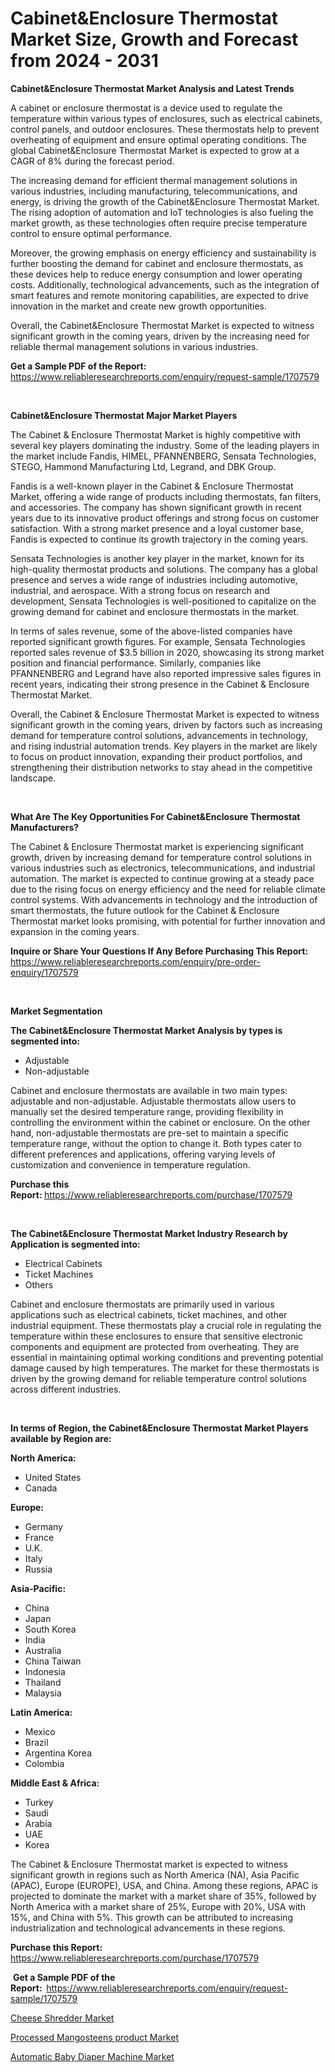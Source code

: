 <p><h1>Cabinet&Enclosure Thermostat Market Size, Growth and Forecast from 2024 - 2031</h1></p><p><strong>Cabinet&Enclosure Thermostat Market Analysis and Latest Trends</strong></p>
<p><p>A cabinet or enclosure thermostat is a device used to regulate the temperature within various types of enclosures, such as electrical cabinets, control panels, and outdoor enclosures. These thermostats help to prevent overheating of equipment and ensure optimal operating conditions. The global Cabinet&Enclosure Thermostat Market is expected to grow at a CAGR of 8% during the forecast period.</p><p>The increasing demand for efficient thermal management solutions in various industries, including manufacturing, telecommunications, and energy, is driving the growth of the Cabinet&Enclosure Thermostat Market. The rising adoption of automation and IoT technologies is also fueling the market growth, as these technologies often require precise temperature control to ensure optimal performance.</p><p>Moreover, the growing emphasis on energy efficiency and sustainability is further boosting the demand for cabinet and enclosure thermostats, as these devices help to reduce energy consumption and lower operating costs. Additionally, technological advancements, such as the integration of smart features and remote monitoring capabilities, are expected to drive innovation in the market and create new growth opportunities.</p><p>Overall, the Cabinet&Enclosure Thermostat Market is expected to witness significant growth in the coming years, driven by the increasing need for reliable thermal management solutions in various industries.</p></p>
<p><strong>Get a Sample PDF of the Report:&nbsp;</strong> <a href="https://www.reliableresearchreports.com/enquiry/request-sample/1707579">https://www.reliableresearchreports.com/enquiry/request-sample/1707579</a></p>
<p>&nbsp;</p>
<p><strong>Cabinet&Enclosure Thermostat Major Market Players</strong></p>
<p><p>The Cabinet & Enclosure Thermostat Market is highly competitive with several key players dominating the industry. Some of the leading players in the market include Fandis, HIMEL, PFANNENBERG, Sensata Technologies, STEGO, Hammond Manufacturing Ltd, Legrand, and DBK Group. </p><p>Fandis is a well-known player in the Cabinet & Enclosure Thermostat Market, offering a wide range of products including thermostats, fan filters, and accessories. The company has shown significant growth in recent years due to its innovative product offerings and strong focus on customer satisfaction. With a strong market presence and a loyal customer base, Fandis is expected to continue its growth trajectory in the coming years.</p><p>Sensata Technologies is another key player in the market, known for its high-quality thermostat products and solutions. The company has a global presence and serves a wide range of industries including automotive, industrial, and aerospace. With a strong focus on research and development, Sensata Technologies is well-positioned to capitalize on the growing demand for cabinet and enclosure thermostats in the market.</p><p>In terms of sales revenue, some of the above-listed companies have reported significant growth figures. For example, Sensata Technologies reported sales revenue of $3.5 billion in 2020, showcasing its strong market position and financial performance. Similarly, companies like PFANNENBERG and Legrand have also reported impressive sales figures in recent years, indicating their strong presence in the Cabinet & Enclosure Thermostat Market.</p><p>Overall, the Cabinet & Enclosure Thermostat Market is expected to witness significant growth in the coming years, driven by factors such as increasing demand for temperature control solutions, advancements in technology, and rising industrial automation trends. Key players in the market are likely to focus on product innovation, expanding their product portfolios, and strengthening their distribution networks to stay ahead in the competitive landscape.</p></p>
<p>&nbsp;</p>
<p><strong>What Are The Key Opportunities For Cabinet&Enclosure Thermostat Manufacturers?</strong></p>
<p><p>The Cabinet & Enclosure Thermostat market is experiencing significant growth, driven by increasing demand for temperature control solutions in various industries such as electronics, telecommunications, and industrial automation. The market is expected to continue growing at a steady pace due to the rising focus on energy efficiency and the need for reliable climate control systems. With advancements in technology and the introduction of smart thermostats, the future outlook for the Cabinet & Enclosure Thermostat market looks promising, with potential for further innovation and expansion in the coming years.</p></p>
<p><strong>Inquire or Share Your Questions If Any Before Purchasing This Report:</strong> <a href="https://www.reliableresearchreports.com/enquiry/pre-order-enquiry/1707579">https://www.reliableresearchreports.com/enquiry/pre-order-enquiry/1707579</a></p>
<p>&nbsp;</p>
<p><strong>Market Segmentation</strong></p>
<p><strong>The Cabinet&Enclosure Thermostat Market Analysis by types is segmented into:</strong></p>
<p><ul><li>Adjustable</li><li>Non-adjustable</li></ul></p>
<p><p>Cabinet and enclosure thermostats are available in two main types: adjustable and non-adjustable. Adjustable thermostats allow users to manually set the desired temperature range, providing flexibility in controlling the environment within the cabinet or enclosure. On the other hand, non-adjustable thermostats are pre-set to maintain a specific temperature range, without the option to change it. Both types cater to different preferences and applications, offering varying levels of customization and convenience in temperature regulation.</p></p>
<p><strong>Purchase this Report:&nbsp;</strong><a href="https://www.reliableresearchreports.com/purchase/1707579">https://www.reliableresearchreports.com/purchase/1707579</a></p>
<p>&nbsp;</p>
<p><strong>The Cabinet&Enclosure Thermostat Market Industry Research by Application is segmented into:</strong></p>
<p><ul><li>Electrical Cabinets</li><li>Ticket Machines</li><li>Others</li></ul></p>
<p><p>Cabinet and enclosure thermostats are primarily used in various applications such as electrical cabinets, ticket machines, and other industrial equipment. These thermostats play a crucial role in regulating the temperature within these enclosures to ensure that sensitive electronic components and equipment are protected from overheating. They are essential in maintaining optimal working conditions and preventing potential damage caused by high temperatures. The market for these thermostats is driven by the growing demand for reliable temperature control solutions across different industries.</p></p>
<p>&nbsp;</p>
<p><strong>In terms of Region, the Cabinet&Enclosure Thermostat Market Players available by Region are:</strong></p>
<p>
    <p> <strong> North America: </strong>
        <ul>
            <li>United States</li>
            <li>Canada</li>
        </ul>
        </p> 
    <p> <strong> Europe: </strong>
        <ul>
            <li>Germany</li>
            <li>France</li>
            <li>U.K.</li>
            <li>Italy</li>
            <li>Russia</li>
        </ul>
        </p> 
    <p> <strong> Asia-Pacific: </strong>
        <ul>
            <li>China</li>
            <li>Japan</li>
            <li>South Korea</li>
            <li>India</li>
            <li>Australia</li>
            <li>China Taiwan</li>
            <li>Indonesia</li>
            <li>Thailand</li>
            <li>Malaysia</li>
        </ul>
        </p> 
    <p> <strong> Latin America: </strong>
        <ul>
            <li>Mexico</li>
            <li>Brazil</li>
            <li>Argentina Korea</li>
            <li>Colombia</li>
        </ul>
        </p> 
    <p> <strong> Middle East & Africa: </strong>
        <ul>
            <li>Turkey</li>
            <li>Saudi</li>
            <li>Arabia</li>
            <li>UAE</li>
            <li>Korea</li>
        </ul>
    </p>
    </p>
<p><p>The Cabinet & Enclosure Thermostat market is expected to witness significant growth in regions such as North America (NA), Asia Pacific (APAC), Europe (EUROPE), USA, and China. Among these regions, APAC is projected to dominate the market with a market share of 35%, followed by North America with a market share of 25%, Europe with 20%, USA with 15%, and China with 5%. This growth can be attributed to increasing industrialization and technological advancements in these regions.</p></p>
<p><strong>Purchase this Report: </strong><a href="https://www.reliableresearchreports.com/purchase/1707579">https://www.reliableresearchreports.com/purchase/1707579</a></p>
<p>&nbsp;<strong>Get a Sample PDF of the Report:&nbsp;&nbsp;</strong><a href="https://www.reliableresearchreports.com/enquiry/request-sample/1707579">https://www.reliableresearchreports.com/enquiry/request-sample/1707579</a></p>
<p><strong></strong></p>
<p><p><a href="https://github.com/PeterParrish5/Market-Research-Report-List-3/blob/main/cheese-shredder-market.md">Cheese Shredder Market</a></p><p><a href="https://github.com/laholand/Market-Research-Report-List-2/blob/main/processed-mangosteens-product-market.md">Processed Mangosteens product Market</a></p><p><a href="https://github.com/jhcraigie/Market-Research-Report-List-2/blob/main/automatic-baby-diaper-machine-market.md">Automatic Baby Diaper Machine Market</a></p></p>